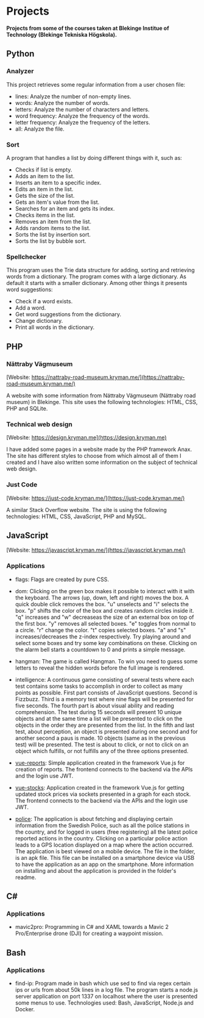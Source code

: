 # Projects

**Projects from some of the courses taken at Blekinge Institue of Technology (Blekinge Tekniska Högskola).**

## Python

### Analyzer

This project retrieves some regular information from a user chosen file:

* lines: Analyze the number of non-empty lines.
* words: Analyze the number of words.
* letters: Analyze the number of characters and letters.
* word frequency: Analyze the frequency of the words.
* letter frequency: Analyze the frequency of the letters.
* all: Analyze the file.

### Sort

A program that handles a list by doing different things with it, such as:

* Checks if list is empty.
* Adds an item to the list.
* Inserts an item to a specific index.
* Edits an item in the list.
* Gets the size of the list.
* Gets an item's value from the list.
* Searches for an item and gets its index.
* Checks items in the list.
* Removes an item from the list.
* Adds random items to the list.
* Sorts the list by insertion sort.
* Sorts the list by bubble sort.

### Spellchecker

This program uses the Trie data structure for adding, sorting and retrieving words from a dictionary. The program comes with a large dictionary. As default it starts with a smaller dictionary. Among other things it presents word suggestions:

* Check if a word exists.
* Add a word.
* Get word suggestions from the dictionary.
* Change dictionary.
* Print all words in the dictionary.

## PHP

### Nättraby Vägmuseum

[Website: https://nattraby-road-museum.kryman.me/](https://nattraby-road-museum.kryman.me/)

A website with some information from Nättraby Vägmuseum (Nättraby road museum) in Blekinge. This site uses the following technologies: HTML, CSS, PHP and SQLite.

### Technical web design

[Website: https://design.kryman.me](https://design.kryman.me)

I have added some pages in a website made by the PHP framework Anax. The site has different styles to choose from which almost all of them I created and I have also written some information on the subject of technical web design. 

### Just Code

[Website: https://just-code.kryman.me/](https://just-code.kryman.me/)

A similar Stack Overflow website. The site is using the following technologies: HTML, CSS, JavaScript, PHP and MySQL.

## JavaScript

[Website: https://javascript.kryman.me/](https://javascript.kryman.me/)

### Applications

* flags: Flags are created by pure CSS.

* dom: Clicking on the green box makes it possible to interact with it with the keyboard. The arrows (up, down, left and right) moves the box. A quick double click removes the box. "u" unselects and "i" selects the box. "p" shifts the color of the box and creates random circles inside it. "q" increases and "w" decreaseas the size of an external box on top of the first box. "y" removes all selected boxes. "e" toggles from normal to a circle. "r" change the color. "t" copies selected boxes. "a" and "s" increases/decreases the z-index respectively. Try playing around and select some boxes and try some key combinations on these.
Clicking on the alarm bell starts a countdown to 0 and prints a simple message.

* hangman: The game is called Hangman. To win you need to guess some letters to reveal the hidden words before the full image is rendered.

* intelligence: A continuous game consisting of several tests where each test contains some tasks to accomplish in order to collect as many points as possible. First part consists of JavaScript questions. Second is Fizzbuzz. Third is a memory test where nine flags will be presented for five seconds. The fourth part is about visual ability and reading comprehension. The test during 15 seconds will present 10 unique objects and at the same time a list will be presented to click on the objects in the order they are presented from the list. In the fifth and last test, about perception, an object is presented during one second and for another second a paus is made. 10 objects (same as in the previous test) will be presented. The test is about to click, or not to click on an object which fulfills, or not fulfills any of the three options presented.

* [vue-reports](https://kryman.me/#/): Simple application created in the framework Vue.js for creation of reports. The frontend connects to the backend via the APIs and the login use JWT.

* [vue-stocks](https://stock.kryman.me/#/): Application created in the framework Vue.js for getting updated stock prices via sockets presented in a graph for each stock. The frontend connects to the backend via the APIs and the login use JWT.

* [police](https://police.kryman.me/#!/): The application is about fetching and displaying certain information from the Swedish Police, such as all the police stations in the country, and for logged in users (free registering) all the latest police reported actions in the country. Clicking on a particular police action leads to a GPS location displayed on a map where the action occurred. The application is best viewed on a mobile device. The file in the folder, is an apk file. This file can be installed on a smartphone device via USB to have the application as an app on the smartphone. More information on installing and about the application is provided in the folder's readme.

## C#

### Applications

* mavic2pro: Programming in C# and XAML towards a Mavic 2 Pro/Enterprise drone (DJI) for creating a waypoint mission.

## Bash

### Applications

* find-ip: Program made in bash which use sed to find via regex certain ips or urls from about 50k lines in a log file. The program starts a node.js server application on port 1337 on localhost where the user is presented some menus to use. Technologies used: Bash, JavaScript, Node.js and Docker.